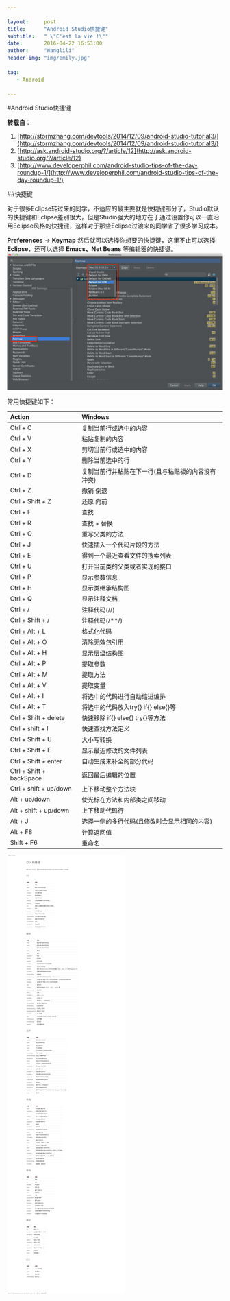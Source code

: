 ```yaml
---    

layout:     post
title:      "Android Studio快捷键" 
subtitle:   " \"C'est la vie !\""
date:       2016-04-22 16:53:00
author:     "Wanglili"
header-img: "img/emily.jpg"

tag:
   - Android     

---    
```


#Android Studio快捷键    


**转载自**：    
1. [http://stormzhang.com/devtools/2014/12/09/android-studio-tutorial3/](http://stormzhang.com/devtools/2014/12/09/android-studio-tutorial3/)       
2. [http://ask.android-studio.org/?/article/12](http://ask.android-studio.org/?/article/12)     
3. [http://www.developerphil.com/android-studio-tips-of-the-day-roundup-1/](http://www.developerphil.com/android-studio-tips-of-the-day-roundup-1/)


##快捷键

对于很多Eclipse转过来的同学，不适应的最主要就是快捷键部分了，Studio默认的快捷键和Eclipse差别很大，但是Studio强大的地方在于通过设置你可以一直沿用Eclipse风格的快捷键，这样对于那些Eclipse过渡来的同学省了很多学习成本。

**Preferences** -> **Keymap** 然后就可以选择你想要的快捷键，这里不止可以选择**Eclipse**，还可以选择 **Emacs、Net Beans** 等编辑器的快捷键。     
![img](/img/2016-4-22/054.png)    

常用快捷键如下：        

| Action             | Windows         |
| :--------          | :--------       |
| Ctrl + C           | 复制当前行或选中的内容 |
| Ctrl + V           | 粘贴复制的内容  |
| Ctrl + X           | 剪切当前行或选中的内容 |
| Ctrl + Y           | 删除当前选中的行       |
| Ctrl + D           | 复制当前行并粘贴在下一行(且与粘贴板的内容没有冲突) |
| Ctrl + Z           | 撤销 倒退       |
| Ctrl + Shift + Z   | 还原 向前       |
| Ctrl + F           | 查找            |
| Ctrl + R           | 查找 + 替换     |
| Ctrl + O           | 重写父类的方法  |
| Ctrl + J           | 快速插入一个代码片段的方法     |
| Ctrl + E           | 得到一个最近查看文件的搜索列表 |
| Ctrl + U           | 打开当前类的父类或者实现的接口 |
| Ctrl + P           | 显示参数信息    |
| Ctrl + H           | 显示类继承结构图| 
| Ctrl + Q           | 显示注释文档    |
| Ctrl + /           | 注释代码(//)    |
| Ctrl + Shift + /   | 注释代码(/**/)  |
| Ctrl + Alt + L     | 格式化代码      |
| Ctrl + Alt + O     | 清除无效包引用  |   
| Ctrl + Alt + H     | 显示层级结构图  |
| Ctrl + Alt + P     | 提取参数        |
| Ctrl + Alt + M     | 提取方法        |
| Ctrl + Alt + V     | 提取变量        |
| Ctrl + Alt + I     | 将选中的代码进行自动缩进编排        |    
| Ctrl + Alt + T     | 将选中的代码放入try{} if{} else{}等 |
| Ctrl + Shift + delete | 快速移除 if{} else{} try{}等方法 |
| Ctrl + shift + I   | 快速查找方法定义 |
| Ctrl + Shift + U   | 大小写转换       |
| Ctrl + Shift + E   | 显示最近修改的文件列表         |
| Ctrl + Shift + enter| 自动生成未补全的部分代码      |
| Ctrl + Shift + backSpace | 返回最后编辑的位置       |
| Ctrl + shift + up/down| 上下移动整个方法块          |
| Alt + up/down      | 使光标在方法和内部类之间移动   |
| Alt + shift + up/down | 上下移动代码行|
| Alt + J            | 选择一侧的多行代码(且修改时会显示相同的内容)        |
| Alt + F8           | 计算返回值       |
| Shift + F6         | 重命名           |


![img](/img/2016-4-22/055.png) 

















